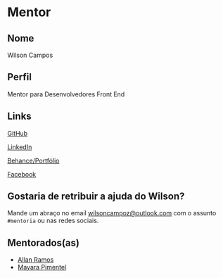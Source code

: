 # Mentor

## Nome

Wilson Campos

## Perfil

Mentor para Desenvolvedores Front End

## Links

[GitHub](https://github.com/wilsoncampoz)

[LinkedIn](https://www.linkedin.com/in/wilsoncamposgomes)

[Behance/Portfólio](https://www.behance.net/wilsoncampos)

[Facebook](https://www.facebook.com/Wilsoncamposgomess)

## Gostaria de retribuir a ajuda do Wilson?

Mande um abraço no email wilsoncampoz@outlook.com com o assunto `#mentoria` ou nas redes sociais.

## Mentorados(as)

- [Allan Ramos](/profiles/pupils/profiles/AllanRamos.md)
- [Mayara Pimentel](/profiles/pupils/profiles/mayarapimentel.md)
